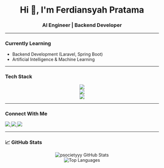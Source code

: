<h1 align="center">Hi 👋, I'm Ferdiansyah Pratama</h1>
<h3 align="center">AI Engineer | Backend Developer</h3>

<p align="center">
<!-- I love working with AI models, optimizing algorithms, and discovering how artificial intelligence can create impactful real-world solutions.  
I'm currently diving deeper into backend development and machine learning, while actively contributing to open-source projects.  
I also enjoy building robust and scalable web applications using Laravel, combining clean architecture with modern backend practices.
 -->
</p>

---

### Currently Learning
- Backend Development (Laravel, Spring Boot)
- Artificial Intelligence & Machine Learning
---

### Tech Stack
<p align="center">
  <img src="https://skillicons.dev/icons?i=python,pytorch,tensorflow,scikit-learn,pandas,seaborn" />
  <br>
  <img src="https://skillicons.dev/icons?i=php,js,vue,laravel,mysql,html,css,tailwind,bootstrap,express," />
  <br>
  <img src="https://skillicons.dev/icons?i=git,linux,docker,bash" />
</p>

---

### Connect With Me
<p align="left">
  <a href="https://instagram.com/ferdiansyah_p69" target="_blank">
    <img src="https://img.shields.io/badge/Instagram-%23E4405F.svg?&style=for-the-badge&logo=instagram&logoColor=white"/>
  </a>
  <a href="mailto:psocietyyy@gmail.com">
    <img src="https://img.shields.io/badge/Gmail-D14836.svg?&style=for-the-badge&logo=gmail&logoColor=white"/>
  </a>
  <a href="https://ferdiansyah-portofolio.netlify.app" target="_blank">
    <img src="https://img.shields.io/badge/Portfolio-%23000000.svg?&style=for-the-badge&logo=vercel&logoColor=white"/>
  </a>
</p>

---

### 📈 GitHub Stats
<p align="center">
  <img src="https://github-readme-stats.vercel.app/api?username=psocietyyy&show_icons=true&theme=tokyonight" alt="psocietyyy GitHub Stats" />
  <br>
  <img src="https://github-readme-stats.vercel.app/api/top-langs/?username=psocietyyy&layout=compact&theme=tokyonight" alt="Top Languages" />
</p>



